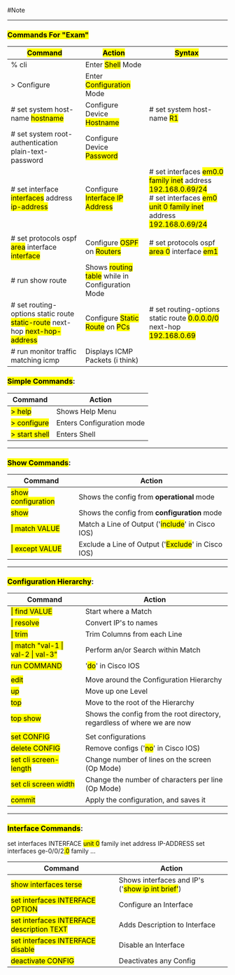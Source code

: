 #Note

---
### <mark class="hltr-cyan">Commands For "Exam"</mark>

| <mark class="hltr-orange">Command</mark>                                                                                              | <mark class="hltr-orange">Action</mark>                                                       | <mark class="hltr-orange">Syntax</mark>                                                                                                                                                                                                               |
| ------------------------------------------------------------------------------------------------------------------------------------- | --------------------------------------------------------------------------------------------- | ----------------------------------------------------------------------------------------------------------------------------------------------------------------------------------------------------------------------------------------------------- |
| % cli                                                                                                                                 | Enter <mark class="hltr-yellow">Shell</mark> Mode                                             |                                                                                                                                                                                                                                                       |
| > Configure                                                                                                                           | Enter <mark class="hltr-yellow">Configuration</mark> Mode                                     |                                                                                                                                                                                                                                                       |
| # set system host-name <mark class="hltr-red">hostname</mark>                                                                         | Configure Device <mark class="hltr-yellow">Hostname</mark>                                    | # set system host-name <mark class="hltr-red">R1</mark>                                                                                                                                                                                               |
| # set system root-authentication plain-text-password                                                                                  | Configure Device <mark class="hltr-yellow">Password</mark>                                    |                                                                                                                                                                                                                                                       |
| # set interface <mark class="hltr-red">interfaces</mark> address <mark class="hltr-red">ip-address</mark>                             | Configure <mark class="hltr-yellow">Interface IP Address</mark>                               | # set interfaces <mark class="hltr-red">em0.0 family inet</mark> address <mark class="hltr-red">192.168.0.69/24</mark><br># set interfaces <mark class="hltr-red">em0 unit 0 family inet</mark> address <mark class="hltr-red">192.168.0.69/24</mark> |
|                                                                                                                                       |                                                                                               |                                                                                                                                                                                                                                                       |
| # set protocols ospf <mark class="hltr-red">area</mark> interface <mark class="hltr-red">interface</mark>                             | Configure <mark class="hltr-yellow">OSPF</mark> on <mark class="hltr-blue">Routers</mark>     | # set protocols ospf <mark class="hltr-red">area 0</mark> interface <mark class="hltr-red">em1</mark>                                                                                                                                                 |
| # run show route                                                                                                                      | Shows <mark class="hltr-yellow">routing table</mark> while in Configuration Mode              |                                                                                                                                                                                                                                                       |
| # set routing-options static route <mark class="hltr-red">static-route</mark> next-hop <mark class="hltr-red">next-hop-address</mark> | Configure <mark class="hltr-yellow">Static Route</mark> on <mark class="hltr-blue">PCs</mark> | # set routing-options static route <mark class="hltr-red">0.0.0.0/0</mark> next-hop <mark class="hltr-red">192.168.0.69</mark>                                                                                                                        |
| # run monitor traffic matching icmp                                                                                                   | Displays ICMP Packets (i think)                                                               |                                                                                                                                                                                                                                                       |





### <mark class="hltr-cyan">Simple Commands</mark>:

| Command                                       | Action                    |
| --------------------------------------------- | ------------------------- |
| <mark class="hltr-green">> help</mark>        | Shows Help Menu           |
| <mark class="hltr-pink">> configure</mark>    | Enters Configuration mode |
| <mark class="hltr-green">> start shell</mark> | Enters Shell              |

---
### <mark class="hltr-cyan">Show Commands</mark>:

| Command                                           | Action                                                                            |
| ------------------------------------------------- | --------------------------------------------------------------------------------- |
| <mark class="hltr-pink">show configuration</mark> | Shows the config from **operational** mode                                        |
| <mark class="hltr-pink">show</mark>               | Shows the config from **configuration** mode                                      |
| <mark class="hltr-pink">\| match VALUE</mark>     | Match a Line of Output ('<mark class="hltr-green">include</mark>' in Cisco IOS)   |
| <mark class="hltr-pink">\| except VALUE</mark>    | Exclude a Line of Output ('<mark class="hltr-green">Exclude</mark>' in Cisco IOS) |

---
### <mark class="hltr-cyan">Configuration Hierarchy</mark>:

| Command                                                            | Action                                                                   |
| ------------------------------------------------------------------ | ------------------------------------------------------------------------ |
| <mark class="hltr-pink">\| find VALUE</mark>                       | Start where a Match                                                      |
| <mark class="hltr-green">\| resolve</mark>                         | Convert IP's to names                                                    |
| <mark class="hltr-green">\| trim</mark>                            | Trim Columns from each Line                                              |
| <mark class="hltr-green">\| match "val-1 \| val-2 \| val-3"</mark> | Perform an/or Search within Match                                        |
| <mark class="hltr-pink">run COMMAND</mark>                         | '<mark class="hltr-green">do</mark>' in Cisco IOS                        |
|                                                                    |                                                                          |
| <mark class="hltr-green">edit</mark>                               | Move around the Configuration Hierarchy                                  |
| <mark class="hltr-green">up</mark>                                 | Move up one Level                                                        |
| <mark class="hltr-green">top</mark>                                | Move to the root of the Hierarchy                                        |
| <mark class="hltr-green">top show</mark>                           | Shows the config from the root directory, regardless of where we are now |
|                                                                    |                                                                          |
| <mark class="hltr-pink">set CONFIG</mark>                          | Set configurations                                                       |
| <mark class="hltr-pink">delete CONFIG</mark>                       | Remove configs ('<mark class="hltr-green">no</mark>' in Cisco IOS)       |
| <mark class="hltr-green">set cli screen-length</mark>              | Change number of lines on the screen (Op Mode)                           |
| <mark class="hltr-green">set cli screen width</mark>               | Change the number of characters per line (Op Mode)                       |
| <mark class="hltr-pink">commit</mark>                              | Apply the configuration, and saves it                                    |

---
### <mark class="hltr-cyan">Interface Commands</mark>:

set interfaces INTERFACE <mark class="hltr-yellow">unit 0</mark> family inet address IP-ADDRESS
set interfaces ge-0/0/2<mark class="hltr-yellow">.0</mark> family ...

| Command                                                                  | Action                                                                          |
| ------------------------------------------------------------------------ | ------------------------------------------------------------------------------- |
| <mark class="hltr-pink">show interfaces terse</mark>                     | Shows interfaces and IP's ('<mark class="hltr-green">show ip int brief'</mark>) |
| <mark class="hltr-pink">set interfaces INTERFACE OPTION</mark>           | Configure an Interface                                                          |
| <mark class="hltr-pink">set interfaces INTERFACE description TEXT</mark> | Adds Description to Interface                                                   |
| <mark class="hltr-pink">set interfaces INTERFACE disable</mark>          | Disable an Interface                                                            |
| <mark class="hltr-pink">deactivate CONFIG</mark>                         | Deactivates any Config                                                          |

